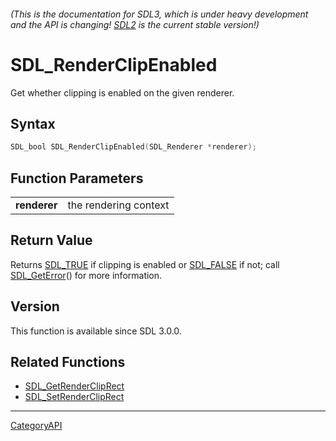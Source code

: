 ###### (This is the documentation for SDL3, which is under heavy development and the API is changing! [SDL2](https://wiki.libsdl.org/SDL2/) is the current stable version!)
# SDL_RenderClipEnabled

Get whether clipping is enabled on the given renderer.

## Syntax

```c
SDL_bool SDL_RenderClipEnabled(SDL_Renderer *renderer);

```

## Function Parameters

|                  |                       |
| ---------------- | --------------------- |
| **renderer**     | the rendering context |

## Return Value

Returns [SDL_TRUE](SDL_TRUE.md) if clipping is enabled or
[SDL_FALSE](SDL_FALSE.md) if not; call [SDL_GetError](SDL_GetError.md)() for more
information.

## Version

This function is available since SDL 3.0.0.

## Related Functions

* [SDL_GetRenderClipRect](SDL_GetRenderClipRect.md)
* [SDL_SetRenderClipRect](SDL_SetRenderClipRect.md)

----
[CategoryAPI](CategoryAPI.md)
